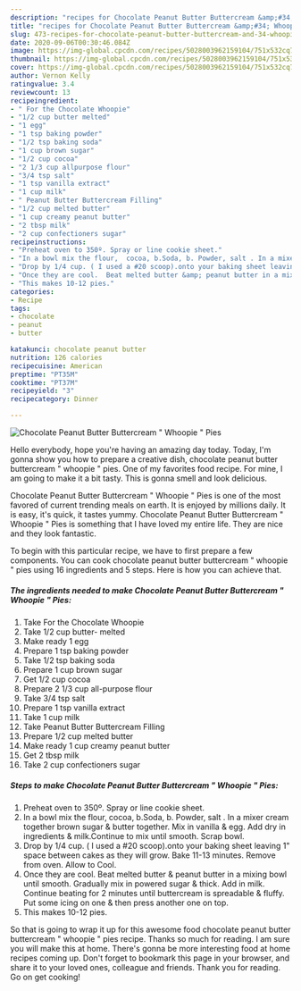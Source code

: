 ```yaml
---
description: "recipes for Chocolate Peanut Butter Buttercream &amp;#34; Whoopie &amp;#34; Pies | how to make good Chocolate Peanut Butter Buttercream &amp;#34; Whoopie &amp;#34; Pies"
title: "recipes for Chocolate Peanut Butter Buttercream &amp;#34; Whoopie &amp;#34; Pies | how to make good Chocolate Peanut Butter Buttercream &amp;#34; Whoopie &amp;#34; Pies"
slug: 473-recipes-for-chocolate-peanut-butter-buttercream-and-34-whoopie-and-34-pies-how-to-make-good-chocolate-peanut-butter-buttercream-and-34-whoopie-and-34-pies
date: 2020-09-06T00:30:46.084Z
image: https://img-global.cpcdn.com/recipes/5028003962159104/751x532cq70/chocolate-peanut-butter-buttercream-whoopie-pies-recipe-main-photo.jpg
thumbnail: https://img-global.cpcdn.com/recipes/5028003962159104/751x532cq70/chocolate-peanut-butter-buttercream-whoopie-pies-recipe-main-photo.jpg
cover: https://img-global.cpcdn.com/recipes/5028003962159104/751x532cq70/chocolate-peanut-butter-buttercream-whoopie-pies-recipe-main-photo.jpg
author: Vernon Kelly
ratingvalue: 3.4
reviewcount: 13
recipeingredient:
- " For the Chocolate Whoopie"
- "1/2 cup butter melted"
- "1 egg"
- "1 tsp baking powder"
- "1/2 tsp baking soda"
- "1 cup brown sugar"
- "1/2 cup cocoa"
- "2 1/3 cup allpurpose flour"
- "3/4 tsp salt"
- "1 tsp vanilla extract"
- "1 cup milk"
- " Peanut Butter Buttercream Filling"
- "1/2 cup melted butter"
- "1 cup creamy peanut butter"
- "2 tbsp milk"
- "2 cup confectioners sugar"
recipeinstructions:
- "Preheat oven to 350º. Spray or line cookie sheet."
- "In a bowl mix the flour,  cocoa, b.Soda, b. Powder, salt . In a mixer  cream together brown sugar &amp; butter together. Mix in vanilla &amp; egg. Add dry in ingredients &amp; milk.Continue to mix until smooth.  Scrap bowl."
- "Drop by 1/4 cup. ( I used a #20 scoop).onto your baking sheet leaving 1&#34; space between cakes as they will grow. Bake 11-13 minutes.  Remove from oven.  Allow to Cool."
- "Once they are cool.  Beat melted butter &amp; peanut butter in a mixing bowl until smooth. Gradually mix in powered sugar &amp; thick.  Add in milk. Continue beating for 2  minutes until buttercream is spreadable &amp; fluffy. Put some icing on one &amp; then press another one on top."
- "This makes 10-12 pies."
categories:
- Recipe
tags:
- chocolate
- peanut
- butter

katakunci: chocolate peanut butter 
nutrition: 126 calories
recipecuisine: American
preptime: "PT35M"
cooktime: "PT37M"
recipeyield: "3"
recipecategory: Dinner

---
```



![Chocolate Peanut Butter Buttercream &#34; Whoopie &#34; Pies](https://img-global.cpcdn.com/recipes/5028003962159104/751x532cq70/chocolate-peanut-butter-buttercream-whoopie-pies-recipe-main-photo.jpg)

Hello everybody, hope you're having an amazing day today. Today, I'm gonna show you how to prepare a creative dish, chocolate peanut butter buttercream &#34; whoopie &#34; pies. One of my favorites food recipe. For mine, I am going to make it a bit tasty. This is gonna smell and look delicious.

Chocolate Peanut Butter Buttercream &#34; Whoopie &#34; Pies is one of the most favored of current trending meals on earth. It is enjoyed by millions daily. It is easy, it's quick, it tastes yummy. Chocolate Peanut Butter Buttercream &#34; Whoopie &#34; Pies is something that I have loved my entire life. They are nice and they look fantastic.




To begin with this particular recipe, we have to first prepare a few components. You can cook chocolate peanut butter buttercream &#34; whoopie &#34; pies using 16 ingredients and 5 steps. Here is how you can achieve that.

<!--inarticleads1-->

##### The ingredients needed to make Chocolate Peanut Butter Buttercream &#34; Whoopie &#34; Pies:

1. Take  For the Chocolate Whoopie
1. Take 1/2 cup butter- melted
1. Make ready 1 egg
1. Prepare 1 tsp baking powder
1. Take 1/2 tsp baking soda
1. Prepare 1 cup brown sugar
1. Get 1/2 cup cocoa
1. Prepare 2 1/3 cup all-purpose flour
1. Take 3/4 tsp salt
1. Prepare 1 tsp vanilla extract
1. Take 1 cup milk
1. Take  Peanut Butter Buttercream Filling
1. Prepare 1/2 cup melted butter
1. Make ready 1 cup creamy peanut butter
1. Get 2 tbsp milk
1. Take 2 cup confectioners sugar




<!--inarticleads2-->

##### Steps to make Chocolate Peanut Butter Buttercream &#34; Whoopie &#34; Pies:

1. Preheat oven to 350º. Spray or line cookie sheet.
1. In a bowl mix the flour,  cocoa, b.Soda, b. Powder, salt . In a mixer  cream together brown sugar &amp; butter together. Mix in vanilla &amp; egg. Add dry in ingredients &amp; milk.Continue to mix until smooth.  Scrap bowl.
1. Drop by 1/4 cup. ( I used a #20 scoop).onto your baking sheet leaving 1&#34; space between cakes as they will grow. Bake 11-13 minutes.  Remove from oven.  Allow to Cool.
1. Once they are cool.  Beat melted butter &amp; peanut butter in a mixing bowl until smooth. Gradually mix in powered sugar &amp; thick.  Add in milk. Continue beating for 2  minutes until buttercream is spreadable &amp; fluffy. Put some icing on one &amp; then press another one on top.
1. This makes 10-12 pies.




So that is going to wrap it up for this awesome food chocolate peanut butter buttercream &#34; whoopie &#34; pies recipe. Thanks so much for reading. I am sure you will make this at home. There's gonna be more interesting food at home recipes coming up. Don't forget to bookmark this page in your browser, and share it to your loved ones, colleague and friends. Thank you for reading. Go on get cooking!

